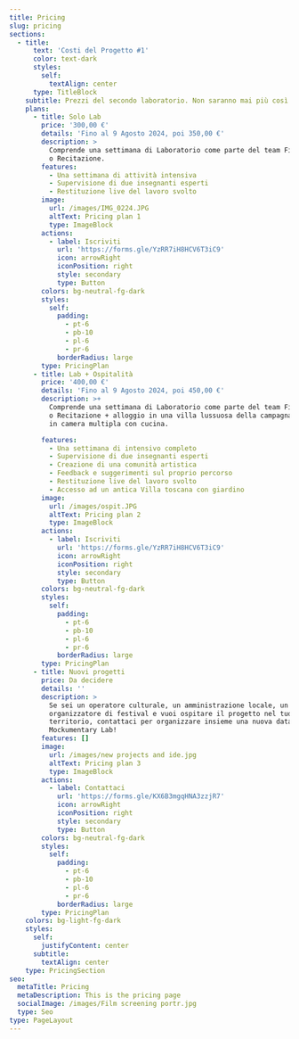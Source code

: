 ```yaml
---
title: Pricing
slug: pricing
sections:
  - title:
      text: 'Costi del Progetto #1'
      color: text-dark
      styles:
        self:
          textAlign: center
      type: TitleBlock
    subtitle: Prezzi del secondo laboratorio. Non saranno mai più così bassi!
    plans:
      - title: Solo Lab
        price: '300,00 €'
        details: 'Fino al 9 Agosto 2024, poi 350,00 €'
        description: >
          Comprende una settimana di Laboratorio come parte del team Filmmaking
          o Recitazione.
        features:
          - Una settimana di attività intensiva
          - Supervisione di due insegnanti esperti
          - Restituzione live del lavoro svolto
        image:
          url: /images/IMG_0224.JPG
          altText: Pricing plan 1
          type: ImageBlock
        actions:
          - label: Iscriviti
            url: 'https://forms.gle/YzRR7iH8HCV6T3iC9'
            icon: arrowRight
            iconPosition: right
            style: secondary
            type: Button
        colors: bg-neutral-fg-dark
        styles:
          self:
            padding:
              - pt-6
              - pb-10
              - pl-6
              - pr-6
            borderRadius: large
        type: PricingPlan
      - title: Lab + Ospitalità
        price: '400,00 €'
        details: 'Fino al 9 Agosto 2024, poi 450,00 €'
        description: >+
          Comprende una settimana di Laboratorio come parte del team Filmmaking
          o Recitazione + alloggio in una villa lussuosa della campagna toscana
          in camera multipla con cucina.

        features:
          - Una settimana di intensivo completo
          - Supervisione di due insegnanti esperti
          - Creazione di una comunità artistica
          - Feedback e suggerimenti sul proprio percorso
          - Restituzione live del lavoro svolto
          - Accesso ad un antica Villa toscana con giardino
        image:
          url: /images/ospit.JPG
          altText: Pricing plan 2
          type: ImageBlock
        actions:
          - label: Iscriviti
            url: 'https://forms.gle/YzRR7iH8HCV6T3iC9'
            icon: arrowRight
            iconPosition: right
            style: secondary
            type: Button
        colors: bg-neutral-fg-dark
        styles:
          self:
            padding:
              - pt-6
              - pb-10
              - pl-6
              - pr-6
            borderRadius: large
        type: PricingPlan
      - title: Nuovi progetti
        price: Da decidere
        details: ''
        description: >
          Se sei un operatore culturale, un amministrazione locale, un
          organizzatore di festival e vuoi ospitare il progetto nel tuo
          territorio, contattaci per organizzare insieme una nuova data di
          Mockumentary Lab!
        features: []
        image:
          url: /images/new projects and ide.jpg
          altText: Pricing plan 3
          type: ImageBlock
        actions:
          - label: Contattaci
            url: 'https://forms.gle/KX6B3mgqHNA3zzjR7'
            icon: arrowRight
            iconPosition: right
            style: secondary
            type: Button
        colors: bg-neutral-fg-dark
        styles:
          self:
            padding:
              - pt-6
              - pb-10
              - pl-6
              - pr-6
            borderRadius: large
        type: PricingPlan
    colors: bg-light-fg-dark
    styles:
      self:
        justifyContent: center
      subtitle:
        textAlign: center
    type: PricingSection
seo:
  metaTitle: Pricing
  metaDescription: This is the pricing page
  socialImage: /images/Film screening portr.jpg
  type: Seo
type: PageLayout
---
```

